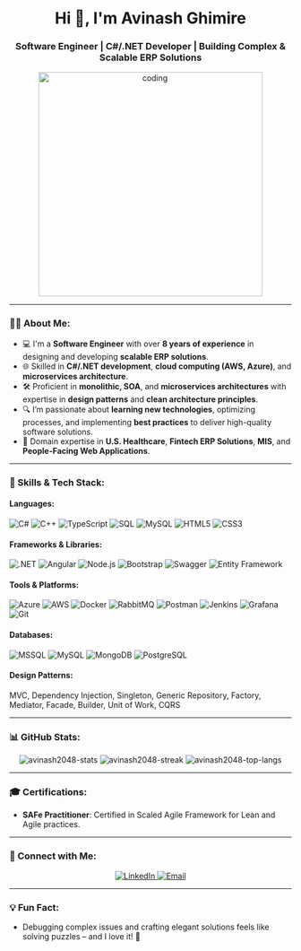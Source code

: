 <h1 align="center">Hi 👋, I'm Avinash Ghimire</h1>
<h3 align="center">Software Engineer | C#/.NET Developer | Building Complex & Scalable ERP Solutions</h3>

<p align="center">
  <img align="center" alt="coding" width="400" src="https://user-images.githubusercontent.com/55389276/140866485-8fb1c876-9a8f-4d6a-98dc-08c4981eaf70.gif">
</p>

---

### 👨‍💻 About Me:

- 💻 I'm a **Software Engineer** with over **8 years of experience** in designing and developing **scalable ERP solutions**.
- 🌐 Skilled in **C#/.NET development**, **cloud computing (AWS, Azure)**, and **microservices architecture**.
- 🛠️ Proficient in **monolithic, SOA**, and **microservices architectures** with expertise in **design patterns** and **clean architecture principles**.
- 🔍 I’m passionate about **learning new technologies**, optimizing processes, and implementing **best practices** to deliver high-quality software solutions.
- 🎯 Domain expertise in **U.S. Healthcare**, **Fintech ERP Solutions**, **MIS**, and **People-Facing Web Applications**.

---

### 🚀 Skills & Tech Stack:

#### Languages:
![C#](https://img.shields.io/badge/C%23-239120?style=flat-square&logo=c-sharp&logoColor=white)
![C++](https://img.shields.io/badge/C++-00599C?style=flat-square&logo=cplusplus&logoColor=white)
![TypeScript](https://img.shields.io/badge/TypeScript-007ACC?style=flat-square&logo=typescript&logoColor=white)
![SQL](https://img.shields.io/badge/SQL-CC2927?style=flat-square&logo=microsoft-sql-server&logoColor=white)
![MySQL](https://img.shields.io/badge/MySQL-4479A1?style=flat-square&logo=mysql&logoColor=white)
![HTML5](https://img.shields.io/badge/HTML5-E34F26?style=flat-square&logo=html5&logoColor=white)
![CSS3](https://img.shields.io/badge/CSS3-1572B6?style=flat-square&logo=css3&logoColor=white)


#### Frameworks & Libraries:
![.NET](https://img.shields.io/badge/.NET-512BD4?style=flat-square&logo=dotnet&logoColor=white)
![Angular](https://img.shields.io/badge/Angular-DD0031?style=flat-square&logo=angular&logoColor=white)
![Node.js](https://img.shields.io/badge/Node.js-43853D?style=flat-square&logo=node.js&logoColor=white)
![Bootstrap](https://img.shields.io/badge/Bootstrap-563D7C?style=flat-square&logo=bootstrap&logoColor=white)
![Swagger](https://img.shields.io/badge/Swagger-85EA2D?style=flat-square&logo=swagger&logoColor=black)
![Entity Framework](https://img.shields.io/badge/Entity%20Framework-512BD4?style=flat-square&logo=dotnet&logoColor=white)

#### Tools & Platforms:
![Azure](https://img.shields.io/badge/Microsoft%20Azure-0078D4?style=flat-square&logo=microsoft-azure&logoColor=white)
![AWS](https://img.shields.io/badge/AWS-232F3E?style=flat-square&logo=amazon-aws&logoColor=white)
![Docker](https://img.shields.io/badge/Docker-2496ED?style=flat-square&logo=docker&logoColor=white)
![RabbitMQ](https://img.shields.io/badge/RabbitMQ-FF6600?style=flat-square&logo=rabbitmq&logoColor=white)
![Postman](https://img.shields.io/badge/Postman-FF6C37?style=flat-square&logo=postman&logoColor=white)
![Jenkins](https://img.shields.io/badge/Jenkins-D24939?style=flat-square&logo=jenkins&logoColor=white)
![Grafana](https://img.shields.io/badge/Grafana-F46800?style=flat-square&logo=grafana&logoColor=white)
![Git](https://img.shields.io/badge/Git-F05032?style=flat-square&logo=git&logoColor=white)

#### Databases:
![MSSQL](https://img.shields.io/badge/Microsoft%20SQL%20Server-CC2927?style=flat-square&logo=microsoft-sql-server&logoColor=white)
![MySQL](https://img.shields.io/badge/MySQL-4479A1?style=flat-square&logo=mysql&logoColor=white)
![MongoDB](https://img.shields.io/badge/MongoDB-4EA94B?style=flat-square&logo=mongodb&logoColor=white)
![PostgreSQL](https://img.shields.io/badge/PostgreSQL-336791?style=flat-square&logo=postgresql&logoColor=white)

#### Design Patterns:
MVC, Dependency Injection, Singleton, Generic Repository, Factory, Mediator, Facade, Builder, Unit of Work, CQRS

---

### 📊 GitHub Stats:
<p align="center">
  <img src="https://github-readme-stats.vercel.app/api?username=avinash2048&show_icons=true&theme=radical" alt="avinash2048-stats" />
  <img src="https://github-readme-streak-stats.herokuapp.com/?user=avinash2048&theme=radical" alt="avinash2048-streak" />
  <img src="https://github-readme-stats.vercel.app/api/top-langs?username=avinash2048&show_icons=true&locale=en&layout=compact&theme=radical" alt="avinash2048-top-langs" />
</p>

---

### 🎓 Certifications:
- **SAFe Practitioner**: Certified in Scaled Agile Framework for Lean and Agile practices.

---

### 🤝 Connect with Me:
<p align="center">
  <a href="https://linkedin.com/in/avinashghimire92" target="_blank">
    <img src="https://img.shields.io/badge/LinkedIn-0A66C2?style=for-the-badge&logo=linkedin&logoColor=white" alt="LinkedIn">
  </a>
  <a href="mailto:avinashghimire92@gmail.com" target="_blank">
    <img src="https://img.shields.io/badge/Email-D14836?style=for-the-badge&logo=gmail&logoColor=white" alt="Email">
  </a>
</p>

---

### 💡 Fun Fact:
- Debugging complex issues and crafting elegant solutions feels like solving puzzles – and I love it! 🧩
